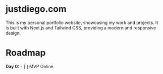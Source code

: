 # justdiego.com
This is my personal portfolio website, showcasing my work and projects. It is built with Next.js and Tailwind CSS, providing a modern and responsive design.

# Roadmap
**Day 0:** - [ ] MVP Online